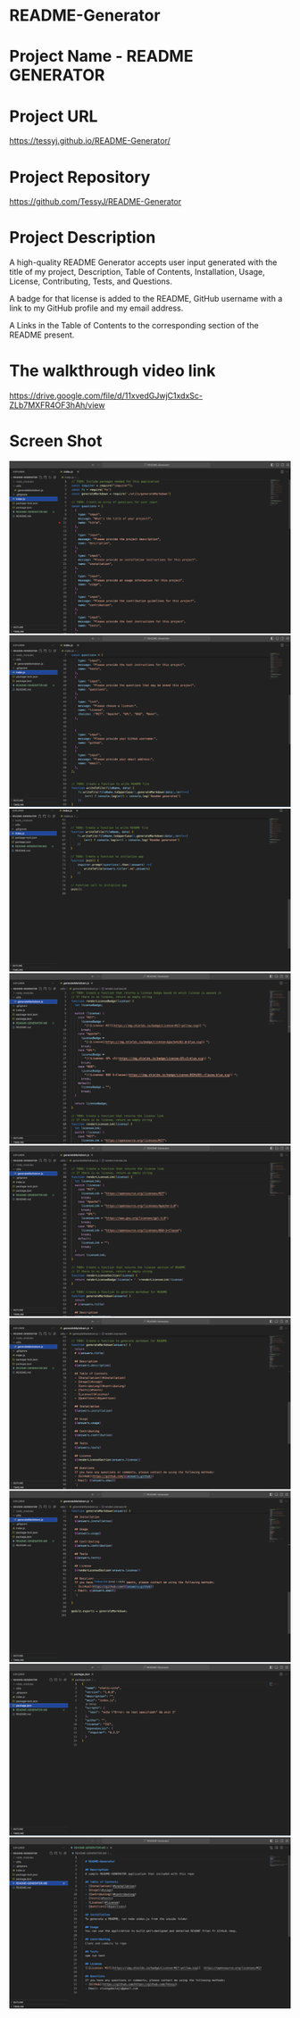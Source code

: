 # README-Generator

# Project Name - README GENERATOR

# Project URL

https://tessyj.github.io/README-Generator/

# Project Repository

https://github.com/TessyJ/README-Generator

# Project Description

A high-quality README Generator accepts user input generated with the title of my project, Description, Table of Contents, Installation, Usage, License, Contributing, Tests, and Questions.
<br>

A badge for that license is added to the README, GitHub username with a link to my GitHub profile and my email address.
<br >

A Links in the Table of Contents to the corresponding section of the README present.

# The walkthrough video link

https://drive.google.com/file/d/11xvedGJwjC1xdxSc-ZLb7MXFR4OF3hAh/view

# Screen Shot

![screenshot1](images/shot1.png)
![screenshot2](images/shot2.png)
![screenshot3](images/shot3.png)
![screenshot4](images/shot4.png)
![screenshot5](images/shot5.png)
![screenshot6](images/shot6.png)
![screenshot7](images/shot7.png)
![screenshot8](images/shot8.png)
![screenshot9](images/shot9.png)

